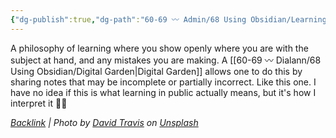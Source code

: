 ```yaml
---
{"dg-publish":true,"dg-path":"60-69 〰️ Admin/68 Using Obsidian/Learning in Public.md","permalink":"/60-69-admin/68-using-obsidian/learning-in-public/","noteIcon":"","created":"2023-08-17T13:57:22","updated":"2023-08-20T12:41:02.640-04:00"}
---
```




A philosophy of learning where you show openly where you are with the subject at hand, and any mistakes you are making. A [[60-69 〰️ Dialann/68 Using Obsidian/Digital Garden\|Digital Garden]]
allows one to do this by sharing notes that may be incomplete or partially incorrect. 
Like this one. I have no idea if this is what learning in public actually means, but it's how I interpret it 🤷🏻 

*[Backlink](https://unsplash.com/photos/5bYxXawHOQg) | Photo by [David Travis](https://unsplash.com/@dtravisphd?utm_source=Obsidian%20Image%20Inserter%20Plugin&utm_medium=referral) on [Unsplash](https://unsplash.com/?utm_source=Obsidian%20Image%20Inserter%20Plugin&utm_medium=referral)*
